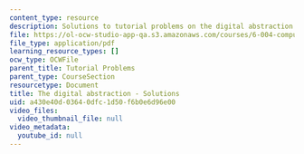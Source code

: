 ```yaml
---
content_type: resource
description: Solutions to tutorial problems on the digital abstraction.
file: https://ol-ocw-studio-app-qa.s3.amazonaws.com/courses/6-004-computation-structures-spring-2009/a430e40d03640dfc1d50f6b0e6d96e00_MIT6_004s09_tutor02_sol.pdf
file_type: application/pdf
learning_resource_types: []
ocw_type: OCWFile
parent_title: Tutorial Problems
parent_type: CourseSection
resourcetype: Document
title: The digital abstraction - Solutions
uid: a430e40d-0364-0dfc-1d50-f6b0e6d96e00
video_files:
  video_thumbnail_file: null
video_metadata:
  youtube_id: null
---
```

